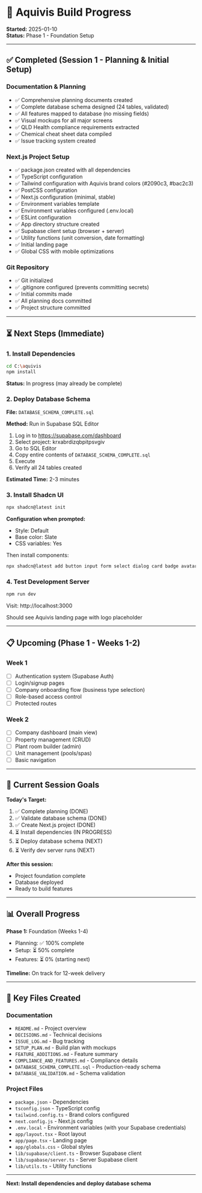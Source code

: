 # 🚀 Aquivis Build Progress

**Started:** 2025-01-10  
**Status:** Phase 1 - Foundation Setup

---

## ✅ Completed (Session 1 - Planning & Initial Setup)

### Documentation & Planning
- ✅ Comprehensive planning documents created
- ✅ Complete database schema designed (24 tables, validated)
- ✅ All features mapped to database (no missing fields)
- ✅ Visual mockups for all major screens
- ✅ QLD Health compliance requirements extracted
- ✅ Chemical cheat sheet data compiled
- ✅ Issue tracking system created

### Next.js Project Setup
- ✅ package.json created with all dependencies
- ✅ TypeScript configuration
- ✅ Tailwind configuration with Aquivis brand colors (#2090c3, #bac2c3)
- ✅ PostCSS configuration
- ✅ Next.js configuration (minimal, stable)
- ✅ Environment variables template
- ✅ Environment variables configured (.env.local)
- ✅ ESLint configuration
- ✅ App directory structure created
- ✅ Supabase client setup (browser + server)
- ✅ Utility functions (unit conversion, date formatting)
- ✅ Initial landing page
- ✅ Global CSS with mobile optimizations

### Git Repository
- ✅ Git initialized
- ✅ .gitignore configured (prevents committing secrets)
- ✅ Initial commits made
- ✅ All planning docs committed
- ✅ Project structure committed

---

## ⏳ Next Steps (Immediate)

### 1. Install Dependencies
```bash
cd C:\aquivis
npm install
```
**Status:** In progress (may already be complete)

### 2. Deploy Database Schema
**File:** `DATABASE_SCHEMA_COMPLETE.sql`

**Method:** Run in Supabase SQL Editor
1. Log in to https://supabase.com/dashboard
2. Select project: krxabrdizqbpitpsvgiv
3. Go to SQL Editor
4. Copy entire contents of `DATABASE_SCHEMA_COMPLETE.sql`
5. Execute
6. Verify all 24 tables created

**Estimated Time:** 2-3 minutes

### 3. Install Shadcn UI
```bash
npx shadcn@latest init
```

**Configuration when prompted:**
- Style: Default
- Base color: Slate
- CSS variables: Yes

Then install components:
```bash
npx shadcn@latest add button input form select dialog card badge avatar calendar checkbox switch toast table tabs
```

### 4. Test Development Server
```bash
npm run dev
```

Visit: http://localhost:3000

Should see Aquivis landing page with logo placeholder

---

## 📋 Upcoming (Phase 1 - Weeks 1-2)

### Week 1
- [ ] Authentication system (Supabase Auth)
- [ ] Login/signup pages
- [ ] Company onboarding flow (business type selection)
- [ ] Role-based access control
- [ ] Protected routes

### Week 2
- [ ] Company dashboard (main view)
- [ ] Property management (CRUD)
- [ ] Plant room builder (admin)
- [ ] Unit management (pools/spas)
- [ ] Basic navigation

---

## 🎯 Current Session Goals

**Today's Target:**
1. ✅ Complete planning (DONE)
2. ✅ Validate database schema (DONE)
3. ✅ Create Next.js project (DONE)
4. ⏳ Install dependencies (IN PROGRESS)
5. ⏳ Deploy database schema (NEXT)
6. ⏳ Verify dev server runs (NEXT)

**After this session:**
- Project foundation complete
- Database deployed
- Ready to build features

---

## 📊 Overall Progress

**Phase 1:** Foundation (Weeks 1-4)
- Planning: ✅ 100% complete
- Setup: ⏳ 50% complete
- Features: ⏳ 0% (starting next)

**Timeline:** On track for 12-week delivery

---

## 🔑 Key Files Created

### Documentation
- `README.md` - Project overview
- `DECISIONS.md` - Technical decisions
- `ISSUE_LOG.md` - Bug tracking
- `SETUP_PLAN.md` - Build plan with mockups
- `FEATURE_ADDITIONS.md` - Feature summary
- `COMPLIANCE_AND_FEATURES.md` - Compliance details
- `DATABASE_SCHEMA_COMPLETE.sql` - Production-ready schema
- `DATABASE_VALIDATION.md` - Schema validation

### Project Files
- `package.json` - Dependencies
- `tsconfig.json` - TypeScript config
- `tailwind.config.ts` - Brand colors configured
- `next.config.js` - Next.js config
- `.env.local` - Environment variables (with your Supabase credentials)
- `app/layout.tsx` - Root layout
- `app/page.tsx` - Landing page
- `app/globals.css` - Global styles
- `lib/supabase/client.ts` - Browser Supabase client
- `lib/supabase/server.ts` - Server Supabase client
- `lib/utils.ts` - Utility functions

---

**Next: Install dependencies and deploy database schema**

